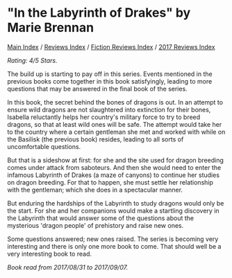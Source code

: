 # "In the Labyrinth of Drakes" by Marie Brennan

[Main Index](../../../README.md) / [Reviews Index](../../README.md) / [Fiction Reviews Index](../README.md) / [2017 Reviews Index](README.md)

*Rating: 4/5 Stars.*

The build up is starting to pay off in this series. Events mentioned in the previous books come together in this book satisfyingly, leading to more questions that may be answered in the final book of the series.

In this book, the secret behind the bones of dragons is out. In an attempt to ensure wild dragons are not slaughtered into extinction for their bones, Isabella reluctantly helps her country's military force to try to breed dragons, so that at least wild ones will be safe. The attempt would take her to the country where a certain gentleman she met and worked with while on the Basilisk (the previous book) resides, leading to all sorts of uncomfortable questions.

But that is a sideshow at first: for she and the site used for dragon breeding comes under attack from saboteurs. And then she would need to enter the infamous Labyrinth of Drakes (a maze of canyons) to continue her studies on dragon breeding. For that to happen, she must settle her relationship with the gentleman; which she does in a spectacular manner.

But enduring the hardships of the Labyrinth to study dragons would only be the start. For she and her companions would make a startling discovery in the Labyrinth that would answer some of the questions about the mysterious 'dragon people' of prehistory and raise new ones.

Some questions answered; new ones raised. The series is becoming very interesting and there is only one more book to come. That should well be a very interesting book to read.

*Book read from 2017/08/31 to 2017/09/07.*
